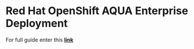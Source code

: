 # Red Hat OpenShift AQUA Enterprise Deployment

For full guide enter this [**link**](https://docs.aquasec.com/docs/openshift-red-hat)